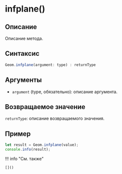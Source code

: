 # infplane()

## Описание
Описание метода.

## Синтаксис
```javascript
Geom.infplane(argument: type) : returnType
```

## Аргументы
- `argument` (type, обязательно): описание аргумента.

## Возвращаемое значение
`returnType`: описание возвращаемого значения.

## Пример
```javascript linenums="1"
let result = Geom.infplane(value);
console.info(result);
```

!!! info "См. также"

    []()
